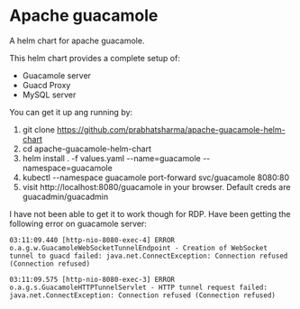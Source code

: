 # Apache guacamole

A helm chart for apache guacamole. 

This helm chart provides a complete setup of:

- Guacamole server
- Guacd Proxy
- MySQL server

You can get it up ang running by:

1. git clone https://github.com/prabhatsharma/apache-guacamole-helm-chart
2. cd apache-guacamole-helm-chart
3. helm install . -f values.yaml --name=guacamole --namespace=guacamole
4. kubectl --namespace guacamole port-forward svc/guacamole 8080:80
5. visit http://localhost:8080/guacamole in your browser. Default creds are guacadmin/guacadmin

I have not been able to get it to work though for RDP. Have been getting the following error on guacamole server:

```log
03:11:09.440 [http-nio-8080-exec-4] ERROR o.a.g.w.GuacamoleWebSocketTunnelEndpoint - Creation of WebSocket tunnel to guacd failed: java.net.ConnectException: Connection refused (Connection refused)

03:11:09.575 [http-nio-8080-exec-3] ERROR o.a.g.s.GuacamoleHTTPTunnelServlet - HTTP tunnel request failed: java.net.ConnectException: Connection refused (Connection refused)
```